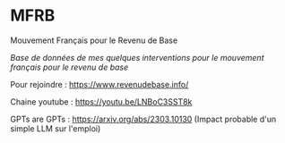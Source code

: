 # MFRB
Mouvement Français pour le Revenu de Base

*Base de données de mes quelques interventions pour le mouvement français pour le revenu de base*

Pour rejoindre : https://www.revenudebase.info/

Chaine youtube : https://youtu.be/LNBoC3SST8k

GPTs are GPTs : https://arxiv.org/abs/2303.10130 (Impact probable d'un simple LLM sur l'emploi)

